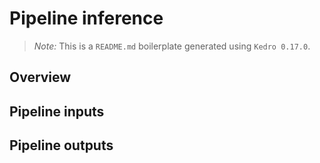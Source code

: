# Pipeline inference

> _Note:_ This is a `README.md` boilerplate generated using `Kedro 0.17.0`.

## Overview

<!---
Please describe your modular pipeline here.
-->

## Pipeline inputs

<!---
The list of pipeline inputs.
-->

## Pipeline outputs

<!---
The list of pipeline outputs.
-->
